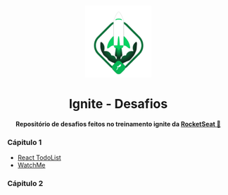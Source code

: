 
<div align="center">
  <img src=".github/ignite.svg" alt="WatchMe" width="150">
  <h1>Ignite - Desafios</h1>
  <h4>
    Repositório de desafios feitos no treinamento ignite da
    <a href="https://www.rocketseat.com.br" target="_blank">
      RocketSeat 🚀
    </a>
  </h4>
</div>

### Cápitulo 1

- [React TodoList](todo)
- [WatchMe](watch_me)

### Cápitulo 2

[rocketseat]: https://www.rocketseat.com.br
[todo]: https://www.github.com/capelaum/ignite-desafios/tree/main/TodoList
[watch_me]: https://www.github.com/capelaum/ignite-desafios/tree/main/WatchMe